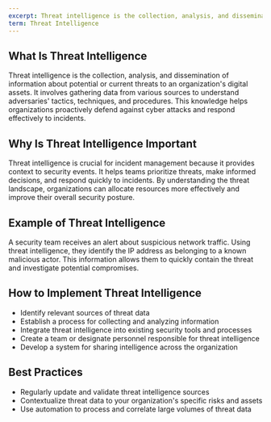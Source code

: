 ```yaml
---
excerpt: Threat intelligence is the collection, analysis, and dissemination of information about potential or current threats to an organization's digital assets.
term: Threat Intelligence
---
```

## What Is Threat Intelligence

Threat intelligence is the collection, analysis, and dissemination of information about potential or current threats to an organization's digital assets. It involves gathering data from various sources to understand adversaries' tactics, techniques, and procedures. This knowledge helps organizations proactively defend against cyber attacks and respond effectively to incidents.

## Why Is Threat Intelligence Important

Threat intelligence is crucial for incident management because it provides context to security events. It helps teams prioritize threats, make informed decisions, and respond quickly to incidents. By understanding the threat landscape, organizations can allocate resources more effectively and improve their overall security posture.

## Example of Threat Intelligence

A security team receives an alert about suspicious network traffic. Using threat intelligence, they identify the IP address as belonging to a known malicious actor. This information allows them to quickly contain the threat and investigate potential compromises.

## How to Implement Threat Intelligence

- Identify relevant sources of threat data
- Establish a process for collecting and analyzing information
- Integrate threat intelligence into existing security tools and processes
- Create a team or designate personnel responsible for threat intelligence
- Develop a system for sharing intelligence across the organization

## Best Practices

- Regularly update and validate threat intelligence sources
- Contextualize threat data to your organization's specific risks and assets
- Use automation to process and correlate large volumes of threat data